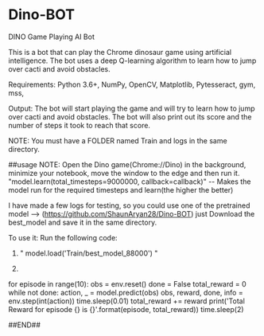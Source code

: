 # Dino-BOT

DINO Game Playing AI Bot

This is a bot that can play the Chrome dinosaur game using artificial intelligence. The bot uses a deep Q-learning algorithm to learn how to jump over cacti and avoid obstacles.

Requirements:
Python 3.6+, 
NumPy, 
OpenCV, 
Matplotlib, 
Pytesseract, 
gym, 
mss, 

Output: 
The bot will start playing the game and will try to learn how to jump over cacti and avoid obstacles. The bot will also print out its score and the number of steps it took to reach that score.

NOTE: You must have a FOLDER named Train and logs in the same directory.

##usage
NOTE: Open the Dino game(Chrome://Dino) in the background, minimize your notebook,  move the window to the edge and then run it.
"model.learn(total_timesteps=9000000, callback=callback)"
-- Makes the model run for the required timesteps and learn(the higher the better)

I have made a few logs for testing, so you could use one of the pretrained model --> (https://github.com/ShaunAryan28/Dino-BOT)
just Download the best_model and save it in the same directory.

To use it:
Run the following code:
1. " model.load('Train/best_model_88000') "

2.
for episode in range(10): 
    obs = env.reset()
    done = False
    total_reward = 0
    while not done: 
        action, _ = model.predict(obs)
        obs, reward, done, info = env.step(int(action))
        time.sleep(0.01)
        total_reward += reward
print('Total Reward for episode {} is {}'.format(episode, total_reward))
time.sleep(2)

##END##

